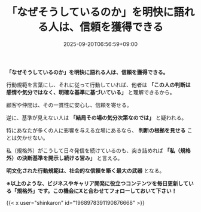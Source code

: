 ﻿---
title: "「なぜそうしているのか」を明快に語れる人は、信頼を獲得できる"
date: 2025-09-20T06:56:59+09:00
draft: false
---

**「なぜそうしているのか」を明快に語れる人は、信頼を獲得できる。**

行動規範を言葉にし、それに従って行動していれば、他者は **「この人の判断は感情や気分ではなく、明確な基準に基づいている」** と理解できるから。

顧客や仲間は、その一貫性に安心し、信頼を寄せる。

逆に、基準が見えない人は **「結局その場の気分次第なのでは」** と疑われる。



特にあなたが多くの人に影響を与える立場にあるなら、 **判断の根拠を見せる** ことは欠かせない。

私（規格外）がこうして日々発信を続けているのも、突き詰めれば **「私（規格外）の決断基準を開示し続ける営み」** と言える。

**明文化された行動規範は、社会的な信頼を築く最大の武器** となる。



**※以上のような、ビジネスやキャリア開発に役立つコンテンツを毎日更新している「規格外」です。この機会にXと合わせてフォローしておいて下さい！**



{{< x user="shinkaron" id="1968978391190876668" >}}